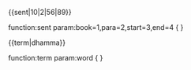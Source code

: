 {{sent|10|2|56|89}}

function:sent
param:book=1,para=2,start=3,end=4
{
    <note book="{{book}}" para='{{meaning}}' start='{{meaning2}}' end='{{end}}'></note>
}

{{term|dhamma}}

function:term
param:word
{
    <term word="{{word}}" ></term>
}